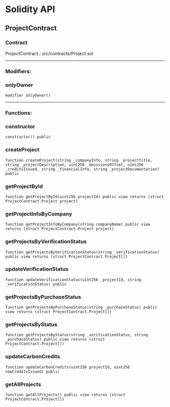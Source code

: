 # Solidity API

## ProjectContract

### Contract
ProjectContract : src/contracts/Project.sol

 --- 
### Modifiers:
### onlyOwner

```solidity
modifier onlyOwner()
```

 --- 
### Functions:
### constructor

```solidity
constructor() public
```

### createProject

```solidity
function createProject(string _companyInfo, string _projectTitle, string _projectDescription, uint256 _emissionsOffset, uint256 _creditsIssued, string _financialInfo, string _projectDocumentation) public
```

### getProjectById

```solidity
function getProjectById(uint256 projectId) public view returns (struct ProjectContract.Project project)
```

### getProjectInfoByCompany

```solidity
function getProjectInfoByCompany(string companyName) public view returns (struct ProjectContract.Project project)
```

### getProjectsByVerificationStatus

```solidity
function getProjectsByVerificationStatus(string _verificationStatus) public view returns (struct ProjectContract.Project[])
```

### updateVerificationStatus

```solidity
function updateVerificationStatus(uint256 _projectId, string _verificationStatus) public
```

### getProjectsByPurchaseStatus

```solidity
function getProjectsByPurchaseStatus(string _purchaseStatus) public view returns (struct ProjectContract.Project[])
```

### getProjectsByStatus

```solidity
function getProjectsByStatus(string _verificationStatus, string _purchaseStatus) public view returns (struct ProjectContract.Project[])
```

### updateCarbonCredits

```solidity
function updateCarbonCredits(uint256 projectId, uint256 newCreditsIssued) public
```

### getAllProjects

```solidity
function getAllProjects() public view returns (struct ProjectContract.Project[])
```

